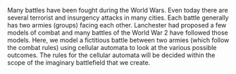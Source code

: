 Many battles have been fought during the World Wars. Even today there are several terrorist and insurgency attacks in many cities. Each battle generally has two armies (groups) facing each other. Lanchester had proposed a few models of combat and many battles of the World War 2 have followed those models. Here, we model a fictitious battle between two armies (which follow the combat rules) using cellular automata to look at the various possible outcomes. The rules for the cellular automata  will be decided within the scope of the imaginary battlefield that we create.
